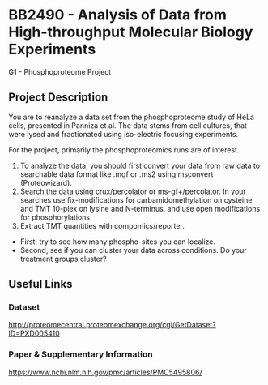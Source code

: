 # BB2490 - Analysis of Data from High-throughput Molecular Biology Experiments
G1 - Phosphoproteome Project

## Project Description
You are to reanalyze a data set from the phosphoproteome study of HeLa cells, presented in Panniza et al. The data stems from cell cultures, that were lysed and fractionated using iso-electric focusing experiments.

For the project, primarily the phosphoproteomics runs are of interest.

1. To analyze the data, you should first convert your data from raw data to searchable data format like .mgf or .ms2 using msconvert (Proteowizard).
2. Search the data using crux/percolator or ms-gf+/percolator. In your searches use fix-modifications for carbamidomethylation on cysteine and TMT 10-plex on lysine and N-terminus, and use open modifications for phosphorylations.
3. Extract TMT quantities with compomics/reporter. 

* First, try to see how many phospho-sites you can localize.
* Second, see if you can cluster your data across conditions. Do your treatment groups cluster?

## Useful Links

### Dataset
http://proteomecentral.proteomexchange.org/cgi/GetDataset?ID=PXD005410

### Paper & Supplementary Information
https://www.ncbi.nlm.nih.gov/pmc/articles/PMC5495806/
